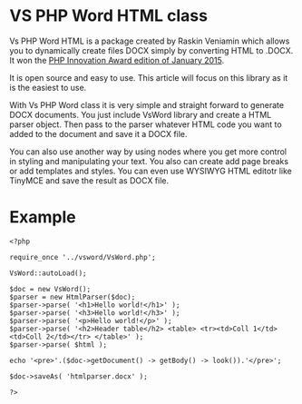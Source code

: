 # VS PHP Word HTML class

Vs PHP Word HTML is a package created by Raskin Veniamin which allows you to dynamically create files DOCX simply by converting HTML to .DOCX. It won the [PHP Innovation Award edition of January 2015](http://www.phpclasses.org/winners/year/2015/).

It is open source and easy to use. This article will focus on this library as it is the easiest to use.
 
With Vs PHP Word class it is very simple and straight forward to generate DOCX documents. You just include VsWord library and create a HTML parser object. Then pass to the parser whatever HTML code you want to added to the document and save it a DOCX file.

You can also use another way by using nodes where you get more control in styling and manipulating your text. You also can create add page breaks or add templates and styles. You can even use WYSIWYG HTML editotr like TinyMCE and save the result as DOCX file.

# Example
```
<?php

require_once '../vsword/VsWord.php'; 

VsWord::autoLoad();

$doc = new VsWord(); 
$parser = new HtmlParser($doc);
$parser->parse( '<h1>Hello world!</h1>' );
$parser->parse( '<h3>Hello world!</h3>' );
$parser->parse( '<p>Hello world!</p>' );
$parser->parse( '<h2>Header table</h2> <table> <tr><td>Coll 1</td><td>Coll 2</td></tr> </table>' );
$parser->parse( $html );

echo '<pre>'.($doc->getDocument() -> getBody() -> look()).'</pre>';

$doc->saveAs( 'htmlparser.docx' );

?>
```
